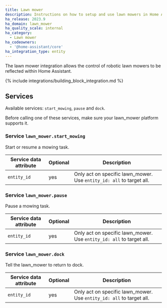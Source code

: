 ```yaml
---
title: Lawn mower
description: Instructions on how to setup and use lawn mowers in Home Assistant.
ha_release: 2023.9
ha_domain: lawn_mower
ha_quality_scale: internal
ha_category:
  - Lawn mower
ha_codeowners:
  - '@home-assistant/core'
ha_integration_type: entity
---
```


The lawn mower integration allows the control of robotic lawn mowers to be reflected within Home Assistant.

{% include integrations/building_block_integration.md %}

## Services

Available services: `start_mowing`, `pause` and `dock`.

Before calling one of these services, make sure your lawn_mower platform supports it.

### Service `lawn_mower.start_mowing`

Start or resume a mowing task.

| Service data attribute | Optional | Description                                                      |
| ---------------------- | -------- | ---------------------------------------------------------------- |
| `entity_id`            | yes      | Only act on specific lawn_mower. Use `entity_id: all` to target all. |

### Service `lawn_mower.pause`

Pause a mowing task.

| Service data attribute | Optional | Description                                                      |
| ---------------------- | -------- | ---------------------------------------------------------------- |
| `entity_id`            | yes      | Only act on specific lawn_mower. Use `entity_id: all` to target all. |

### Service `lawn_mower.dock`

Tell the lawn_mower to return to dock.

| Service data attribute | Optional | Description                                                      |
| ---------------------- | -------- | ---------------------------------------------------------------- |
| `entity_id`            | yes      | Only act on specific lawn_mower. Use `entity_id: all` to target all. |
